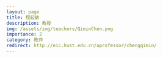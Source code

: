 ```yaml
---
layout: page
title: 程起敏
description: 教授
img: /assets/img/teachers/QiminChen.png
importance: 2
category: 教师
redirect: http://eic.hust.edu.cn/aprofessor/chengqimin/
---
```

